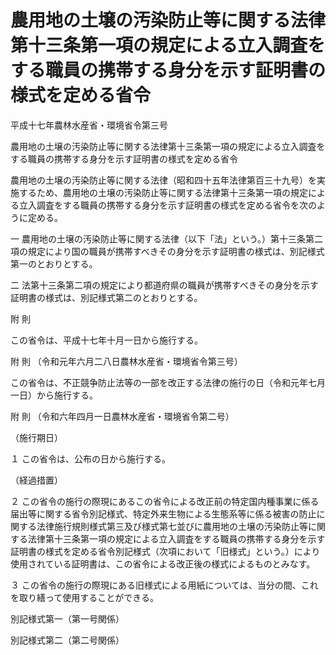 # 農用地の土壌の汚染防止等に関する法律第十三条第一項の規定による立入調査をする職員の携帯する身分を示す証明書の様式を定める省令

平成十七年農林水産省・環境省令第三号

農用地の土壌の汚染防止等に関する法律第十三条第一項の規定による立入調査をする職員の携帯する身分を示す証明書の様式を定める省令

農用地の土壌の汚染防止等に関する法律（昭和四十五年法律第百三十九号）を実施するため、農用地の土壌の汚染防止等に関する法律第十三条第一項の規定による立入調査をする職員の携帯する身分を示す証明書の様式を定める省令を次のように定める。

一 農用地の土壌の汚染防止等に関する法律（以下「法」という。）第十三条第二項の規定により国の職員が携帯すべきその身分を示す証明書の様式は、別記様式第一のとおりとする。

二 法第十三条第二項の規定により都道府県の職員が携帯すべきその身分を示す証明書の様式は、別記様式第二のとおりとする。

附 則

この省令は、平成十七年十月一日から施行する。

附 則 （令和元年六月二八日農林水産省・環境省令第三号）

この省令は、不正競争防止法等の一部を改正する法律の施行の日（令和元年七月一日）から施行する。

附 則 （令和六年四月一日農林水産省・環境省令第二号）

（施行期日）

１ この省令は、公布の日から施行する。

（経過措置）

２ この省令の施行の際現にあるこの省令による改正前の特定国内種事業に係る届出等に関する省令別記様式、特定外来生物による生態系等に係る被害の防止に関する法律施行規則様式第三及び様式第七並びに農用地の土壌の汚染防止等に関する法律第十三条第一項の規定による立入調査をする職員の携帯する身分を示す証明書の様式を定める省令別記様式（次項において「旧様式」という。）により使用されている証明書は、この省令による改正後の様式によるものとみなす。

３ この省令の施行の際現にある旧様式による用紙については、当分の間、これを取り繕って使用することができる。

別記様式第一（第一号関係）

[](/./pict/2FH00000072435.pdf)

別記様式第二（第二号関係）

[](/./pict/2FH00000072434.pdf)
